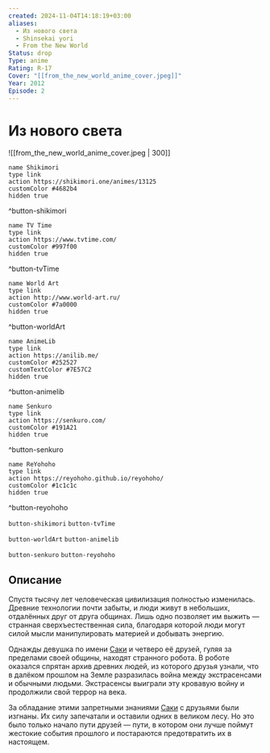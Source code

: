 ```yaml
---
created: 2024-11-04T14:18:19+03:00
aliases:
  - Из нового света
  - Shinsekai yori
  - From the New World
Status: drop
Type: anime
Rating: R-17
Cover: "[[from_the_new_world_anime_cover.jpeg]]"
Year: 2012
Episode: 2
---
```


# Из нового света

![[from_the_new_world_anime_cover.jpeg | 300]]

```button
name Shikimori
type link
action https://shikimori.one/animes/13125
customColor #4682b4
hidden true
```
^button-shikimori

```button
name TV Time
type link
action https://www.tvtime.com/
customColor #997f00
hidden true
```
^button-tvTime

```button
name World Art
type link
action http://www.world-art.ru/
customColor #7a0000
hidden true
```
^button-worldArt

```button
name AnimeLib
type link
action https://anilib.me/
customColor #252527
customTextColor #7E57C2
hidden true
```
^button-animelib

```button
name Senkuro
type link
action https://senkuro.com/
customColor #191A21
hidden true
```
^button-senkuro

```button
name ReYohoho
type link
action https://reyohoho.github.io/reyohoho/
customColor #1c1c1c
hidden true
```
^button-reyohoho

`button-shikimori` `button-tvTime`

`button-worldArt` `button-animelib`

`button-senkuro` `button-reyohoho`

## Описание

Спустя тысячу лет человеческая цивилизация полностью изменилась. Древние технологии почти забыты, и люди живут в небольших, отдалённых друг от друга общинах. Лишь одно позволяет им выжить — странная сверхъестественная сила, благодаря которой люди могут силой мысли манипулировать материей и добывать энергию.

Однажды девушка по имени [Саки](https://shikimori.one/characters/z57569-saki-watanabe) и четверо её друзей, гуляя за пределами своей общины, находят странного робота. В роботе оказался спрятан архив древних людей, из которого друзья узнали, что в далёком прошлом на Земле разразилась война между экстрасенсами и обычными людьми. Экстрасенсы выиграли эту кровавую войну и продолжили свой террор на века.

За обладание этими запретными знаниями [Саки](https://shikimori.one/characters/z57569-saki-watanabe) с друзьями были изгнаны. Их силу запечатали и оставили одних в великом лесу. Но это было только начало пути друзей — пути, в котором они лучше поймут жестокие события прошлого и постараются предотвратить их в настоящем.

